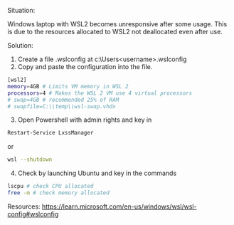 Situation:

Windows laptop with WSL2 becomes unresponsive after some usage. This is due to the resources allocated to WSL2 not deallocated even after use.

Solution: 

1. Create a file .wslconfig at c:\Users\<username>\.wslconfig
2. Copy and paste the configuration into the file.

```sh
[wsl2]
memory=4GB # Limits VM memory in WSL 2 
processors=4 # Makes the WSL 2 VM use 4 virtual processors
# swap=4GB # recommended 25% of RAM
# swapfile=C:\\temp\\wsl-swap.vhdx

```

3. Open Powershell with admin rights and key in

```sh
Restart-Service LxssManager
```
or
```sh
wsl --shutdown
```

4. Check by launching Ubuntu and key in the commands

```sh
lscpu # check CPU allocated
free -m # check memory allocated
```


Resources:
https://learn.microsoft.com/en-us/windows/wsl/wsl-config#wslconfig
